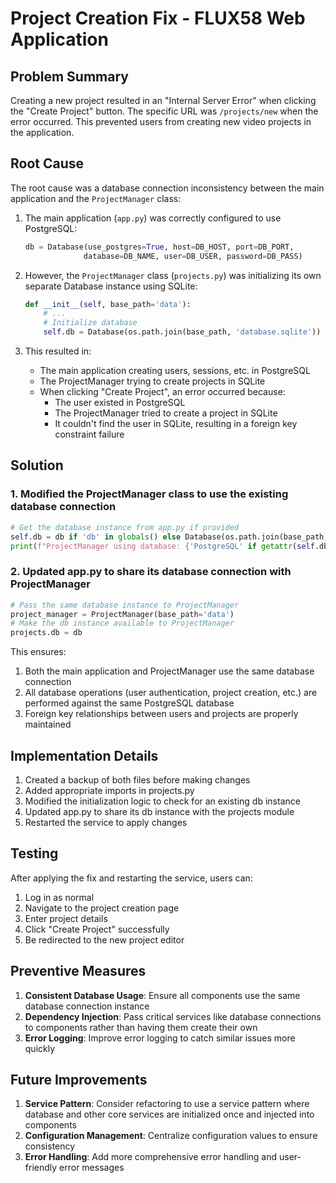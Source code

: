 # Project Creation Fix - FLUX58 Web Application

## Problem Summary
Creating a new project resulted in an "Internal Server Error" when clicking the "Create Project" button. The specific URL was `/projects/new` when the error occurred. This prevented users from creating new video projects in the application.

## Root Cause
The root cause was a database connection inconsistency between the main application and the `ProjectManager` class:

1. The main application (`app.py`) was correctly configured to use PostgreSQL:
   ```python
   db = Database(use_postgres=True, host=DB_HOST, port=DB_PORT, 
                database=DB_NAME, user=DB_USER, password=DB_PASS)
   ```

2. However, the `ProjectManager` class (`projects.py`) was initializing its own separate Database instance using SQLite:
   ```python
   def __init__(self, base_path='data'):
       # ...
       # Initialize database
       self.db = Database(os.path.join(base_path, 'database.sqlite'))
   ```

3. This resulted in:
   - The main application creating users, sessions, etc. in PostgreSQL
   - The ProjectManager trying to create projects in SQLite
   - When clicking "Create Project", an error occurred because:
     - The user existed in PostgreSQL
     - The ProjectManager tried to create a project in SQLite
     - It couldn't find the user in SQLite, resulting in a foreign key constraint failure

## Solution

### 1. Modified the ProjectManager class to use the existing database connection
```python
# Get the database instance from app.py if provided
self.db = db if 'db' in globals() else Database(os.path.join(base_path, 'database.sqlite'))
print(f"ProjectManager using database: {'PostgreSQL' if getattr(self.db, 'use_postgres', False) else 'SQLite'}")
```

### 2. Updated app.py to share its database connection with ProjectManager
```python
# Pass the same database instance to ProjectManager
project_manager = ProjectManager(base_path='data')
# Make the db instance available to ProjectManager
projects.db = db
```

This ensures:
1. Both the main application and ProjectManager use the same database connection
2. All database operations (user authentication, project creation, etc.) are performed against the same PostgreSQL database
3. Foreign key relationships between users and projects are properly maintained

## Implementation Details

1. Created a backup of both files before making changes
2. Added appropriate imports in projects.py
3. Modified the initialization logic to check for an existing db instance
4. Updated app.py to share its db instance with the projects module
5. Restarted the service to apply changes

## Testing
After applying the fix and restarting the service, users can:
1. Log in as normal
2. Navigate to the project creation page
3. Enter project details
4. Click "Create Project" successfully
5. Be redirected to the new project editor

## Preventive Measures

1. **Consistent Database Usage**: Ensure all components use the same database connection instance
2. **Dependency Injection**: Pass critical services like database connections to components rather than having them create their own
3. **Error Logging**: Improve error logging to catch similar issues more quickly

## Future Improvements

1. **Service Pattern**: Consider refactoring to use a service pattern where database and other core services are initialized once and injected into components
2. **Configuration Management**: Centralize configuration values to ensure consistency
3. **Error Handling**: Add more comprehensive error handling and user-friendly error messages